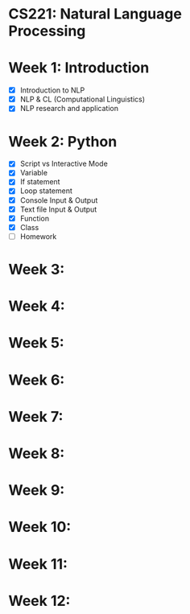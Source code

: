 # CS221: Natural Language Processing

# Week 1: Introduction
- [x] Introduction to NLP
- [x] NLP & CL (Computational Linguistics)
- [x] NLP research and application
# Week 2: Python
- [x] Script vs Interactive Mode
- [x] Variable
- [x] If statement
- [x] Loop statement
- [x] Console Input & Output
- [x] Text file Input & Output
- [x] Function
- [x] Class
- [ ] Homework
# Week 3:
# Week 4:
# Week 5:
# Week 6:
# Week 7:
# Week 8:
# Week 9:
# Week 10:
# Week 11:
# Week 12:
